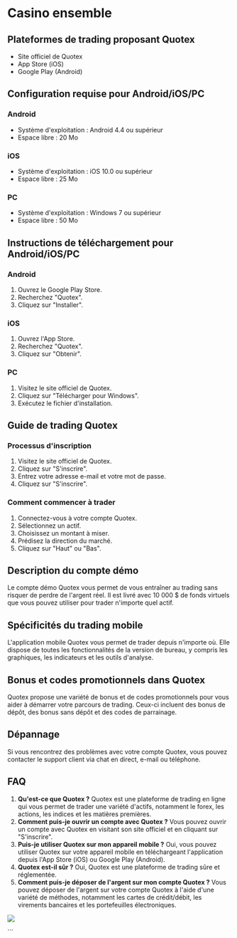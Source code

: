 # Casino ensemble

## Plateformes de trading proposant Quotex

-   Site officiel de Quotex
-   App Store (iOS)
-   Google Play (Android)

## Configuration requise pour Android/iOS/PC

### Android

-   Système d\'exploitation : Android 4.4 ou supérieur
-   Espace libre : 20 Mo

### iOS

-   Système d\'exploitation : iOS 10.0 ou supérieur
-   Espace libre : 25 Mo

### PC

-   Système d\'exploitation : Windows 7 ou supérieur
-   Espace libre : 50 Mo

## Instructions de téléchargement pour Android/iOS/PC

### Android

1.  Ouvrez le Google Play Store.
2.  Recherchez "Quotex".
3.  Cliquez sur "Installer".

### iOS

1.  Ouvrez l\'App Store.
2.  Recherchez "Quotex".
3.  Cliquez sur "Obtenir".

### PC

1.  Visitez le site officiel de Quotex.
2.  Cliquez sur "Télécharger pour Windows".
3.  Exécutez le fichier d\'installation.

## Guide de trading Quotex

### Processus d\'inscription

1.  Visitez le site officiel de Quotex.
2.  Cliquez sur "S\'inscrire".
3.  Entrez votre adresse e-mail et votre mot de passe.
4.  Cliquez sur "S\'inscrire".

### Comment commencer à trader

1.  Connectez-vous à votre compte Quotex.
2.  Sélectionnez un actif.
3.  Choisissez un montant à miser.
4.  Prédisez la direction du marché.
5.  Cliquez sur "Haut" ou "Bas".

## Description du compte démo

Le compte démo Quotex vous permet de vous entraîner au trading sans
risquer de perdre de l\'argent réel. Il est livré avec 10 000 \$ de
fonds virtuels que vous pouvez utiliser pour trader n\'importe quel
actif.

## Spécificités du trading mobile

L\'application mobile Quotex vous permet de trader depuis n\'importe où.
Elle dispose de toutes les fonctionnalités de la version de bureau, y
compris les graphiques, les indicateurs et les outils d\'analyse.

## Bonus et codes promotionnels dans Quotex

Quotex propose une variété de bonus et de codes promotionnels pour vous
aider à démarrer votre parcours de trading. Ceux-ci incluent des bonus
de dépôt, des bonus sans dépôt et des codes de parrainage.

## Dépannage

Si vous rencontrez des problèmes avec votre compte Quotex, vous pouvez
contacter le support client via chat en direct, e-mail ou téléphone.

## FAQ

1.  **Qu\'est-ce que Quotex ?** Quotex est une plateforme de trading en
    ligne qui vous permet de trader une variété d\'actifs, notamment le
    forex, les actions, les indices et les matières premières.
2.  **Comment puis-je ouvrir un compte avec Quotex ?** Vous pouvez
    ouvrir un compte avec Quotex en visitant son site officiel et en
    cliquant sur "S\'inscrire".
3.  **Puis-je utiliser Quotex sur mon appareil mobile ?** Oui, vous
    pouvez utiliser Quotex sur votre appareil mobile en téléchargeant
    l\'application depuis l\'App Store (iOS) ou Google Play (Android).
4.  **Quotex est-il sûr ?** Oui, Quotex est une plateforme de trading
    sûre et réglementée.
5.  **Comment puis-je déposer de l\'argent sur mon compte Quotex ?**
    Vous pouvez déposer de l\'argent sur votre compte Quotex à l\'aide
    d\'une variété de méthodes, notamment les cartes de crédit/débit,
    les virements bancaires et les portefeuilles électroniques.

[![](\%22https://i.imgur.com/JJwkDm3.png\%22)](\%22https://traff.sbs/frcas\%22)

\`\`\`

